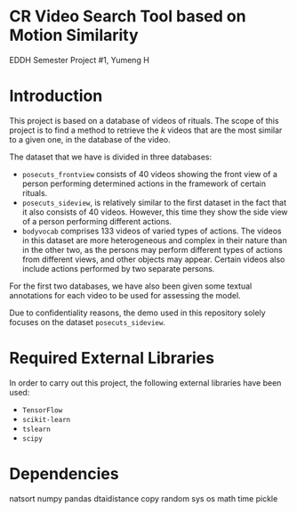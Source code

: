 # CR Video Search Tool based on Motion Similarity
EDDH Semester Project #1, Yumeng H

# Introduction

This project is based on a database of videos of rituals. The scope of this project is to find a method to retrieve the _k_ videos that are the most similar to a given one, in the database of the video. 

The dataset that we have is divided in three databases:
- ```posecuts_frontview``` consists of 40 videos showing the front view of a person performing determined actions in the framework of certain rituals.
- ```posecuts_sideview```, is relatively similar to the first dataset in the fact that it also consists of 40 videos. However, this time they show the side view of a person performing different actions.
- ```bodyvocab``` comprises 133 videos of varied types of actions. The videos in this dataset are more heterogeneous  and complex in their nature than in the other two, as the persons may perform different types of actions from different views, and other objects may appear. Certain videos also include actions performed by two separate persons.

For the first two databases, we have also been given some textual annotations for each video to be used for assessing the model.

Due to confidentiality reasons, the demo used in this repository solely focuses on the dataset ```posecuts_sideview```.

# Required External Libraries

In order to carry out this project, the following external libraries have been used:
- ```TensorFlow```
- ```scikit-learn```
- ```tslearn```
- ```scipy```

# Dependencies
natsort
numpy
pandas
dtaidistance
copy
random
sys
os
math
time
pickle